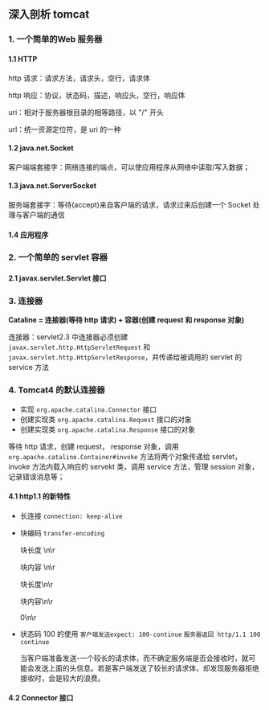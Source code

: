 ## 深入剖析 tomcat



### 1. 一个简单的Web 服务器



#### 1.1 HTTP

http 请求：请求方法，请求头，空行，请求体

http 响应：协议，状态码，描述，响应头，空行，响应体

uri：相对于服务器根目录的相等路径，以 "/" 开头

url：统一资源定位符，是 uri 的一种



#### 1.2 java.net.Socket

客户端端套接字：网络连接的端点，可以使应用程序从网络中读取/写入数据；



#### 1.3 java.net.ServerSocket

服务端套接字：等待(accept)来自客户端的请求，请求过来后创建一个 Socket 处理与客户端的通信



#### 1.4 应用程序





### 2. 一个简单的 servlet 容器



#### 2.1 javax.servlet.Servlet 接口



### 3. 连接器

**Cataline = 连接器(等待 http 请求) + 容器(创建 request 和 response 对象)**

连接器：servlet2.3 中连接器必须创建 `javax.servlet.http.HttpServletRequest` 和`javax.servlet.http.HttpServletResponse`，并传递给被调用的 servlet 的 service 方法



### 4. Tomcat4 的默认连接器

- 实现 `org.apache.catalina.Connector` 接口
- 创建实现类 `org.apache.catalina.Request` 接口的对象
- 创建实现类 `org.apache.catalina.Response` 接口的对象

等待 http 请求，创建 request， response 对象，调用 `org.apache.cataline.Container#invoke` 方法将两个对象传递给 servlet，invoke 方法内载入响应的 servekt 类，调用 service 方法，管理 session 对象，记录错误消息等；



#### 4.1 http1.1 的新特性

- 长连接 `connection: keep-alive`

- 块编码 `transfer-encoding`

  块长度 \n\r

  块内容 \n\r

  块长度\n\r

  块内容\n\r

  0\n\r

- 状态码 100 的使用 `客户端发送expect: 100-continue`  `服务器返回 http/1.1 100 continue`

  当客户端准备发送-一个较长的请求体，而不确定服务端是否会接收时，就可能会发送上面的头信息。若是客户端发送了较长的请求体，却发现服务器拒绝接收时，会是较大的浪费。



#### 4.2 Connector 接口



